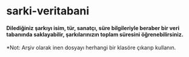 # sarki-veritabani

#### Dilediğiniz şarkıyı isim, tür, sanatçı, süre bilgileriyle beraber bir veri tabanında saklayabilir, şarkılarınızın toplam süresini öğrenebilirsiniz.

*Not: Arşiv olarak inen dosyayı herhangi bir klasöre çıkarıp kullanın.
